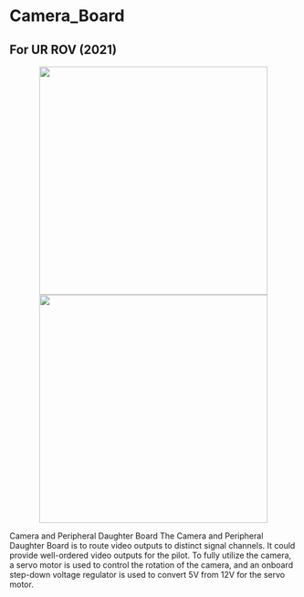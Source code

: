 # Camera_Board

## For UR ROV (2021) ##

<p align="center">
    <img width="400" src="https://github.com/winnieay/Camera_Board/assets/88380759/3eb8b0c0-2332-4f01-b2d4-7b90b4fae4ab">
    <img width="400" src="https://github.com/winnieay/Camera_Board/assets/88380759/75bd4840-9fc6-4d1d-935d-71a0a5eff765">
</p>

Camera and Peripheral Daughter Board 
The Camera and Peripheral Daughter Board is to route video outputs to distinct signal channels. It could provide well-ordered video outputs for the pilot. 
To fully utilize the camera, a servo motor is used to control the rotation of the camera, and an onboard step-down voltage regulator is used to convert 5V from 12V for the servo motor.

